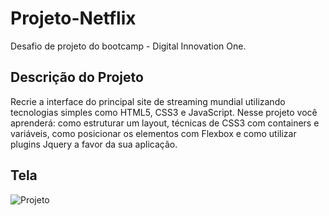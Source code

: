 # Projeto-Netflix
Desafio de projeto do bootcamp - Digital Innovation One.
## Descrição do Projeto
Recrie a interface do principal site de streaming mundial utilizando tecnologias simples como HTML5, CSS3 e JavaScript. Nesse projeto você aprenderá: como estruturar um layout, técnicas de CSS3 com containers e variáveis, como posicionar os elementos com Flexbox e como utilizar plugins Jquery a favor da sua aplicação.

## Tela

![Projeto](C:\Users\Inessa\Desktop\Projeto-Netflix\video\Projeto.gif)



